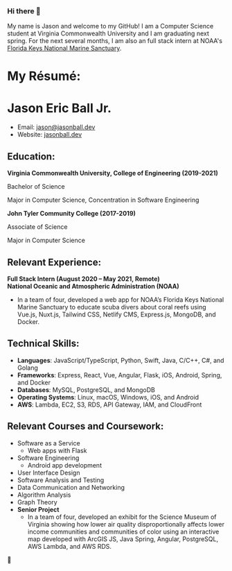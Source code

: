 ### Hi there 👋

My name is Jason and welcome to my GitHub! I am a Computer Science student at Virginia Commonwealth University and I am graduating next spring. For the next several months, I am also an full stack intern at NOAA's [Florida Keys National Marine Sanctuary](https://floridakeys.noaa.gov/welcome.html).

# My Résumé:

# Jason Eric Ball Jr.
- Email: [jason@jasonball.dev](mailto:jason@jasonball.dev)
- Website: [jasonball.dev](https://jasonball.dev)

## Education:
**Virginia Commonwealth University, College of Engineering (2019-2021)**

Bachelor of Science

Major in Computer Science, Concentration in Software Engineering

**John Tyler Community College (2017-2019)**

Associate of Science

Major in Computer Science

## Relevant Experience:
**Full Stack Intern (August 2020 – May 2021, Remote)**\
**National Oceanic and Atmospheric Administration (NOAA)**
- In a team of four, developed a web app for NOAA’s Florida Keys National Marine Sanctuary to educate scuba divers about coral reefs using Vue.js, Nuxt.js, Tailwind CSS, Netlify CMS, Express.js, MongoDB, and Docker.

## Technical Skills:
- **Languages**: JavaScript/TypeScript, Python, Swift, Java, C/C++, C#, and Golang
- **Frameworks**: Express, React, Vue, Angular, Flask, iOS, Android, Spring, and Docker
- **Databases**: MySQL, PostgreSQL, and MongoDB
- **Operating Systems**: Linux, macOS, Windows, iOS, and Android
- **AWS**: Lambda, EC2, S3, RDS, API Gateway, IAM, and CloudFront

## Relevant Courses and Coursework:
- Software as a Service
  - Web apps with Flask
- Software Engineering
  - Android app development
- User Interface Design
- Software Analysis and Testing
- Data Communication and Networking
- Algorithm Analysis
- Graph Theory
- **Senior Project**
  - In a team of four, developed an exhibit for the Science Museum of Virginia showing how lower air quality disproportionally affects lower income communities and communities of color using an interactive map developed with ArcGIS JS, Java Spring, Angular, PostgreSQL, AWS Lambda, and AWS RDS.

🌈
